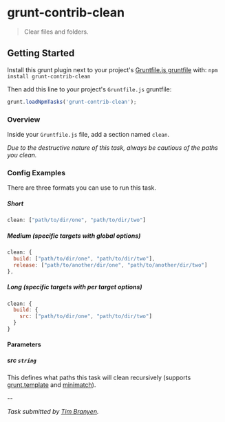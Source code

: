 # grunt-contrib-clean

> Clear files and folders.

## Getting Started
Install this grunt plugin next to your project's [Gruntfile.js gruntfile][getting_started] with: `npm install grunt-contrib-clean`

Then add this line to your project's `Gruntfile.js` gruntfile:

```javascript
grunt.loadNpmTasks('grunt-contrib-clean');
```

[grunt]: https://github.com/cowboy/grunt
[getting_started]: https://github.com/cowboy/grunt/blob/master/docs/getting_started.md

### Overview

Inside your `Gruntfile.js` file, add a section named `clean`.

*Due to the destructive nature of this task, always be cautious of the paths you clean.*

### Config Examples

There are three formats you can use to run this task.

##### Short

``` javascript
clean: ["path/to/dir/one", "path/to/dir/two"]
```

##### Medium (specific targets with global options)

``` javascript
clean: {
  build: ["path/to/dir/one", "path/to/dir/two"],
  release: ["path/to/another/dir/one", "path/to/another/dir/two"]
},
```

##### Long (specific targets with per target options)

``` javascript
clean: {
  build: {
    src: ["path/to/dir/one", "path/to/dir/two"]
  }
}
```

#### Parameters

##### src ```string```

This defines what paths this task will clean recursively (supports [grunt.template](https://github.com/cowboy/grunt/blob/master/docs/api_template.md) and [minimatch](https://github.com/isaacs/minimatch)).

--

*Task submitted by [Tim Branyen](http://github.com/tbranyen).*